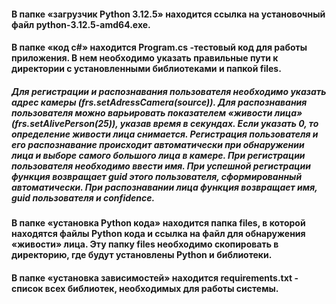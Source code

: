 #### В папке «загрузчик Python 3.12.5» находится ссылка на установочный файл python-3.12.5-amd64.exe.

#### В папке «код с#» находится Program.cs -тестовый код для работы приложения. В нем необходимо указать правильные пути к директории с установленными библиотеками и папкой files.
##### _Для регистрации и распознавания пользователя необходимо указать адрес камеры (frs.setAdressCamera(source)). Для распознавания пользователя можно варьировать показателем «живости лица» (frs.setAlivePerson(25)), указав время в секундах. Если указать 0, то определение живости лица снимается. Регистрация пользователя и его распознавание происходит автоматически при обнаружении лица и выборе самого большого лица в камере. При регистрации пользователя необходимо ввести имя. При успешной регистрации функция возвращает guid этого пользователя, сформированный автоматически. При распознавании лица функция возвращает имя, guid пользователя и confidence._ 

#### В папке «установка Python кода» находится папка files, в которой находятся файлы Python кода и ссылка на файл для обнаружения «живости» лица. Эту папку files необходимо скопировать в директорию, где будут установлены Python и библиотеки. 

#### В папке «установка зависимостей» находится requirements.txt - список всех библиотек, необходимых для работы системы.

